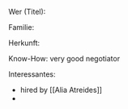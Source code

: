 Wer (Titel): 

Familie:

Herkunft:

Know-How: very good negotiator

Interessantes:
- hired by [[Alia Atreides]]
- 